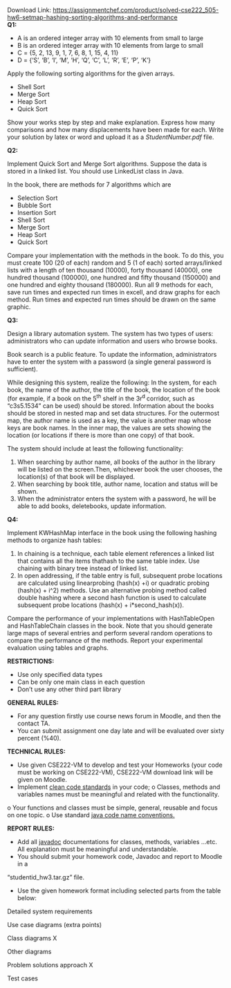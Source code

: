 Download Link: https://assignmentchef.com/product/solved-cse222_505-hw6-setmap-hashing-sorting-algorithms-and-performance
<br>
<strong>Q1:</strong>

<ul>

 <li>A is an ordered integer array with 10 elements from small to large</li>

 <li>B is an ordered integer array with 10 elements from large to small</li>

 <li>C = {5, 2, 13, 9, 1, 7, 6, 8, 1, 15, 4, 11}</li>

 <li>D = {‘S’, ‘B’, ‘I’, ‘M’, ‘H’, ‘Q’, ‘C’, ‘L’, ‘R’, ‘E’, ‘P’, ‘K’}</li>

</ul>

Apply the following sorting algorithms for the given arrays.

<ul>

 <li>Shell Sort</li>

 <li>Merge Sort</li>

 <li>Heap Sort</li>

 <li>Quick Sort</li>

</ul>

Show your works step by step and make explanation. Express how many comparisons and how many displacements have been made for each. Write your solution by latex or word and upload it as a <em>StudentNumber.pdf</em> file.

<strong>Q2:</strong>

Implement Quick Sort and Merge Sort algorithms. Suppose the data is stored in a linked list. You should use LinkedList class in Java.

In the book, there are methods for 7 algorithms which are

<ul>

 <li>Selection Sort</li>

 <li>Bubble Sort</li>

 <li>Insertion Sort</li>

 <li>Shell Sort</li>

 <li>Merge Sort</li>

 <li>Heap Sort</li>

 <li>Quick Sort</li>

</ul>

Compare your implementation with the methods in the book. To do this, you must create 100 (20 of each) random and 5 (1 of each) sorted arrays/linked lists with a length of ten thousand (10000), forty thousand (40000), one hundred thousand (100000), one hundred and fifty thousand (150000) and one hundred and eighty thousand (180000). Run all 9 methods for each, save run times and expected run times in excell, and draw graphs for each method. Run times and expected run times should be drawn on the same graphic.

<strong>Q3: </strong>

Design a library automation system. The system has two types of users: administrators who can update information and users who browse books.

Book search is a public feature. To update the information, administrators have to enter the system with a password (a single general password is sufficient).

While designing this system, realize the following: In the system, for each book, the name of the author, the title of the book, the location of the book  (for example, if a book on the 5<sup>th</sup> shelf in the 3r<sup>d </sup>corridor, such as “c3s5.1534” can be used) should be stored. Information about the books should be stored in nested map and set data structures. For the outermost map, the author name is used as a key, the value is another map whose keys are book names. In the inner map, the values are sets showing the location (or locations if there is more than one copy) of that book.

The system should include at least the following functionality:

<ol>

 <li>When searching by author name, all books of the author in the library will be listed on the screen.Then, whichever book the user chooses, the location(s) of that book will be displayed.</li>

 <li>When searching by book title, author name, location and status will be shown.</li>

 <li>When the administrator enters the system with a password, he will be able to add books, deletebooks, update information.</li>

</ol>

<strong>Q4: </strong>

Implement KWHashMap interface in the book using the following hashing methods to organize hash tables:

<ol>

 <li>In chaining is a technique, each table element references a linked list that contains all the items thathash to the same table index. Use chaining with binary tree instead of linked list.</li>

 <li>In open addressing, if the table entry is full, subsequent probe locations are calculated using linearprobing (hash(x) +i) or quadratic probing (hash(x) + i^2) methods. Use an alternative probing method called double hashing where a second hash function is used to calculate subsequent probe locations (hash(x) + i*second_hash(x)).</li>

</ol>

Compare the performance of your implementations with HashTableOpen and HashTableChain classes in the book. Note that you should generate large maps of several entries and perform several random operations to compare the performance of the methods. Report your experimental evaluation using tables and graphs.

<strong>RESTRICTIONS:</strong>

<ul>

 <li>Use only specified data types</li>

 <li>Can be only one main class in each question</li>

 <li>Don’t use any other third part library</li>

</ul>

<strong>GENERAL RULES:</strong>

<ul>

 <li>For any question firstly use course news forum in Moodle, and then the contact TA.</li>

 <li>You can submit assignment one day late and will be evaluated over sixty percent (%40).</li>

</ul>

<strong>TECHNICAL RULES:</strong>

<ul>

 <li>Use given CSE222-VM to develop and test your Homeworks (your code must be working on CSE222-VM), CSE222-VM download link will be given on Moodle.</li>

 <li>Implement <a href="https://www.google.com.tr/search?q=clean+code+standart&amp;oq=clean+code+standart&amp;aqs=chrome..69i57j0.3015j0j4&amp;sourceid=chrome&amp;es_sm=122&amp;ie=UTF-8">clean code standards</a> in your code; o Classes, methods and variables names must be meaningful and related with the functionality.</li>

</ul>

o Your functions and classes must be simple, general, reusable and focus on one topic. o Use standard <a href="https://www.oracle.com/technetwork/java/javase/documentation/codeconvtoc-136057.html">java code name conventions</a><a href="https://www.oracle.com/technetwork/java/javase/documentation/codeconvtoc-136057.html">.</a>

<strong>REPORT RULES:</strong>

<ul>

 <li>Add all <a href="http://www.oracle.com/technetwork/articles/java/index-137868.html">javadoc</a> documentations for classes, methods, variables …etc. All explanation must be meaningful and understandable.</li>

 <li>You should submit your homework code, Javadoc and report to Moodle in a</li>

</ul>

“studentid_hw3.tar.gz” file.

<ul>

 <li>Use the given homework format including selected parts from the table below:</li>

</ul>

Detailed system requirements

Use case diagrams (extra points)

Class diagrams                                                                          X

Other diagrams

Problem solutions approach                                                     X

Test cases